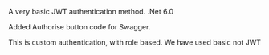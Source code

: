 A very basic JWT authentication method.
.Net 6.0

Added Authorise button code for Swagger.

This is custom authentication, with role based.
We have used basic not JWT